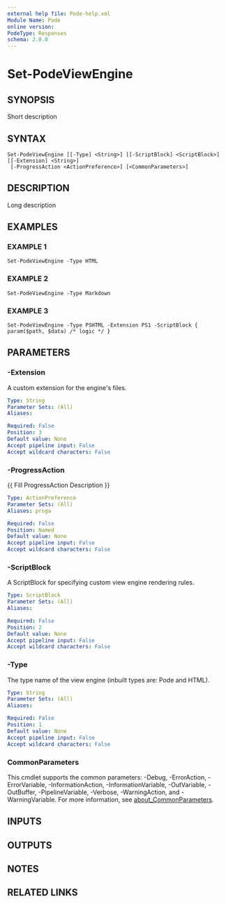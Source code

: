 ```yaml
---
external help file: Pode-help.xml
Module Name: Pode
online version:
PodeType: Responses
schema: 2.0.0
---
```


# Set-PodeViewEngine

## SYNOPSIS
Short description

## SYNTAX

```
Set-PodeViewEngine [[-Type] <String>] [[-ScriptBlock] <ScriptBlock>] [[-Extension] <String>]
 [-ProgressAction <ActionPreference>] [<CommonParameters>]
```

## DESCRIPTION
Long description

## EXAMPLES

### EXAMPLE 1
```
Set-PodeViewEngine -Type HTML
```

### EXAMPLE 2
```
Set-PodeViewEngine -Type Markdown
```

### EXAMPLE 3
```
Set-PodeViewEngine -Type PSHTML -Extension PS1 -ScriptBlock { param($path, $data) /* logic */ }
```

## PARAMETERS

### -Extension
A custom extension for the engine's files.

```yaml
Type: String
Parameter Sets: (All)
Aliases:

Required: False
Position: 3
Default value: None
Accept pipeline input: False
Accept wildcard characters: False
```

### -ProgressAction
{{ Fill ProgressAction Description }}

```yaml
Type: ActionPreference
Parameter Sets: (All)
Aliases: proga

Required: False
Position: Named
Default value: None
Accept pipeline input: False
Accept wildcard characters: False
```

### -ScriptBlock
A ScriptBlock for specifying custom view engine rendering rules.

```yaml
Type: ScriptBlock
Parameter Sets: (All)
Aliases:

Required: False
Position: 2
Default value: None
Accept pipeline input: False
Accept wildcard characters: False
```

### -Type
The type name of the view engine (inbuilt types are: Pode and HTML).

```yaml
Type: String
Parameter Sets: (All)
Aliases:

Required: False
Position: 1
Default value: None
Accept pipeline input: False
Accept wildcard characters: False
```

### CommonParameters
This cmdlet supports the common parameters: -Debug, -ErrorAction, -ErrorVariable, -InformationAction, -InformationVariable, -OutVariable, -OutBuffer, -PipelineVariable, -Verbose, -WarningAction, and -WarningVariable. For more information, see [about_CommonParameters](http://go.microsoft.com/fwlink/?LinkID=113216).

## INPUTS

## OUTPUTS

## NOTES

## RELATED LINKS
